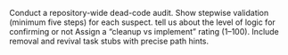Conduct a repository-wide dead-code audit.
Show stepwise validation (minimum five steps) for each suspect.
tell us about the level of logic for confirming or not
Assign a “cleanup vs implement” rating (1–100). 
Include removal and revival task stubs with precise path hints.
